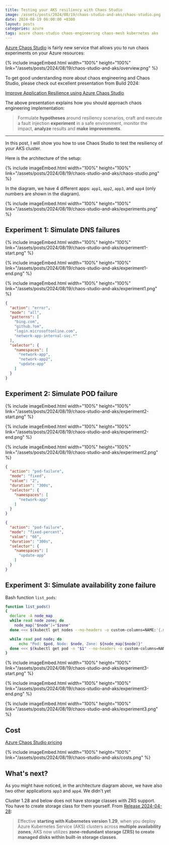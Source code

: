 ```yaml
---
title: Testing your AKS resiliency with Chaos Studio
image: /assets/posts/2024/08/19/chaos-studio-and-aks/chaos-studio.png
date: 2024-08-19 06:00:00 +0300
layout: posts
categories: azure
tags: azure chaos-studio chaos-engineering chaos-mesh kubernetes aks
---
```


[Azure Chaos Studio](https://learn.microsoft.com/en-us/azure/chaos-studio/chaos-studio-overview)
is fairly new service that allows you to run chaos experiments on your Azure resources:

{% include imageEmbed.html width="100%" height="100%" link="/assets/posts/2024/08/19/chaos-studio-and-aks/overview.png" %}

To get good understanding more about chaos engineering and Chaos Studio,
please check out excellent presentation from Build 2024: 

[Improve Application Resilience using Azure Chaos Studio](https://build.microsoft.com/en-US/sessions/5723eeff-0b6b-4dee-b35b-dd8f3f40c5b2)

<!-- 
[text](https://en.wikipedia.org/wiki/Chaos_engineering)
[text](https://principlesofchaos.org/)
-->

The above presentation explains how you should approach chaos engineering implementation:

> Formulate **hypotheses** around resiliency scenarios, 
> craft and execute a fault injection **experiment** in a 
> safe environment, monitor the impact, **analyze**
> results and **make improvements**.

---

In this post, I will show you how to use Chaos Studio to test the resiliency of your AKS cluster.

Here is the architecture of the setup:

{% include imageEmbed.html width="100%" height="100%" link="/assets/posts/2024/08/19/chaos-studio-and-aks/chaos-studio.png" %}

In the diagram, we have 4 different apps: `app1`, `app2`, `app3`, and `app4` (only numbers are shown in the diagram).

{% include imageEmbed.html width="100%" height="100%" link="/assets/posts/2024/08/19/chaos-studio-and-aks/experiments.png" %}

## Experiment 1: Simulate DNS failures

{% include imageEmbed.html width="100%" height="100%" link="/assets/posts/2024/08/19/chaos-studio-and-aks/experiment1-start.png" %}

{% include imageEmbed.html width="100%" height="100%" link="/assets/posts/2024/08/19/chaos-studio-and-aks/experiment1-end.png" %}

{% include imageEmbed.html width="100%" height="100%" link="/assets/posts/2024/08/19/chaos-studio-and-aks/experiment1.png" %}

```json
{
  "action": "error",
  "mode": "all",
  "patterns": [
    "bing.com",
    "github.?om",
    "login.microsoftonline.com",
    "network-app-internal-svc.*"
  ],
  "selector": {
    "namespaces": [
      "network-app",
      "network-app2",
      "update-app"
    ]
  }
}
```

## Experiment 2: Simulate POD failure

{% include imageEmbed.html width="100%" height="100%" link="/assets/posts/2024/08/19/chaos-studio-and-aks/experiment2-start.png" %}

{% include imageEmbed.html width="100%" height="100%" link="/assets/posts/2024/08/19/chaos-studio-and-aks/experiment2-end.png" %}

{% include imageEmbed.html width="100%" height="100%" link="/assets/posts/2024/08/19/chaos-studio-and-aks/experiment2.png" %}

```json
{
  "action": "pod-failure",
  "mode": "fixed",
  "value": "2",
  "duration": "300s",
  "selector": {
    "namespaces": [
      "network-app"
    ]
  }
}
```

```json
{
  "action": "pod-failure",
  "mode": "fixed-percent",
  "value": "66",
  "duration": "300s",
  "selector": {
    "namespaces": [
      "update-app"
    ]
  }
}
```

## Experiment 3: Simulate availability zone failure

Bash function `list_pods`:

```bash
function list_pods()
{
  declare -A node_map
  while read node zone; do
    node_map["$node"]="$zone"
  done <<< $(kubectl get nodes --no-headers -o custom-columns=NAME:'{.metadata.name}',ZONE:'{metadata.labels.topology\.kubernetes\.io/zone}')

  while read pod node; do
      echo "Pod: $pod, Node: $node, Zone: ${node_map[$node]}"
  done <<< $(kubectl get pod -n "$1" --no-headers -o custom-columns=NAME:'{.metadata.name}',NODE:'{.spec.nodeName}')
}
```

{% include imageEmbed.html width="100%" height="100%" link="/assets/posts/2024/08/19/chaos-studio-and-aks/experiment3-start.png" %}

{% include imageEmbed.html width="100%" height="100%" link="/assets/posts/2024/08/19/chaos-studio-and-aks/experiment3-end.png" %}

{% include imageEmbed.html width="100%" height="100%" link="/assets/posts/2024/08/19/chaos-studio-and-aks/experiment3.png" %}


## Cost

[Azure Chaos Studio pricing](https://azure.microsoft.com/en-us/pricing/details/chaos-studio/)

{% include imageEmbed.html width="100%" height="100%" link="/assets/posts/2024/08/19/chaos-studio-and-aks/costs.png" %}

## What's next?

As you might have noticed, in the architecture diagram above, we have also two other applications `app3` and `app4`.
We didn't yet 

Cluster 1.28 and below does not have storage classes with ZRS support. You have to create storage class for them yourself.
From [Release 2024-04-28](https://github.com/Azure/AKS/releases/tag/2024-04-28):

> Effective **starting with Kubernetes version 1.29**,
> when you deploy Azure Kubernetes Service (AKS) clusters across **multiple availability zones**,
> AKS now utilizes **zone-redundant storage (ZRS) to create managed disks within built-in storage classes**. 
